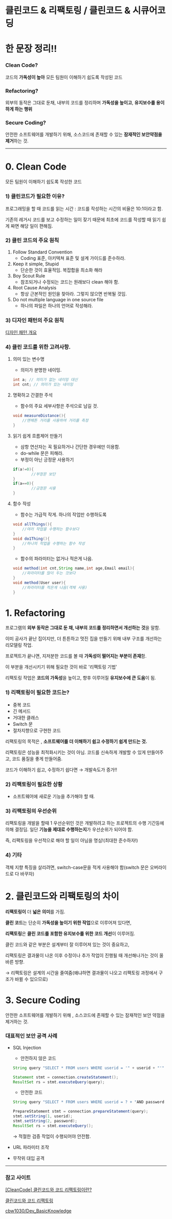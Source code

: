 # 클린코드 & 리팩토링 / 클린코드 & 시큐어코딩

# 한 문장 정리‼️

### Clean Code?

코드의 **가독성이 높아** 모든 팀원이 이해하기 쉽도록 작성된 코드

### Refactoring?

외부의 동작은 그대로 둔채, 내부의 코드를 정리하며 **가독성을 높이고**, **유지보수를 용이하게 하는 행위**

### Secure Coding?

안전한 소프트웨어를 개발하기 위해, 소스코드에 존재할 수 있는 **잠재적인 보안약점을 제거**하는 것.

---

# 0. Clean Code

모든 팀원이 이해하기 쉽도록 작성한 코드 

### 1) 클린코드가 필요한 이유?

프로그래밍을 할 때 코드를 읽는 시간 : 코드를 작성하는 시간의 비율은 10:1이라고 함.

기존의 레거시 코드를 보고 수정하는 일이 잦기 때문에 최초에 코드를 작성할 때 읽기 쉽게 짜면 해당 일이 편해짐.

### 2) 클린 코드의 주요 원칙

1. Follow Standard Convention
    - Coding 표준, 아키텍쳐 표준 및 설계 가이드를 준수하라.
2. Keep it simple, Stupid
    - 단순한 것이 효율적임. 복잡합을 최소화 해라
3. Boy Scout Rule
    - 참조되거나 수정되는 코드는 원래보다 clean 해야 함.
4. Root Cause Analysis
    - 항상 근본적인 원인을 찾아라. 그렇지 않으면 반복될 것임.
5. Do not multiple language in one source file
    - 하나의 파일은 하나의 언어로 작성해라.

### 3) 디자인 패턴의 주요 원칙

[디자인 패턴 개요](%E1%84%83%E1%85%B5%E1%84%8C%E1%85%A1%E1%84%8B%E1%85%B5%E1%86%AB%20%E1%84%91%E1%85%A2%E1%84%90%E1%85%A5%E1%86%AB%20%E1%84%80%E1%85%A2%E1%84%8B%E1%85%AD%2016e5a39eac804e0d9a4968359f91b354.md)

### 4) 클린 코드를 위한 고려사항.

1. 의미 있는 변수명
    - 의미가 분명한 네이밍.

    ```java
    int a; // 의미가 없는 네이밍 대신
    int cnt; // 의미가 있는 네이밍
    ```

2. 명확하고 간결한 주석
    - 함수의 주요 세부사항은 주석으로 남길 것.

    ```java
    void measureDistance(){
    	//맨헤튼 거리를 사용하여 거리를 측정
    }
    ```

3. 읽기 쉽게 흐름제어 만들기
    - 삼항 연산자는 꼭 필요하거나 간단한 경우에만 이용함.
    - do-while 문은 피해라.
    - 부정이 아닌 긍정문 사용하기

    ```java
    if(a!=0){
    		//부정문 보단
    }
    if(a==0){
    		//긍정문 사용
    }
    ```

4. 함수 작성
    - 함수는 가급적 작게. 하나의 작업만 수행하도록

    ```java
    void allThings(){
    	//여러 작업을 수행하는 함수보다
    }
    void do1Thing(){
    	//하나의 작업을 수행하는 함수 작성
    }
    ```

    - 함수의 파라미터는 없거나 적은게 나음.

    ```java
    void method(int cnt,String name,int age,Email email){
    	//파라미터를 많이 두는 것보다
    }
    void method(User user){
    	//파라미터를 적은게 나음(객체 사용)
    }
    ```

# 1. Refactoring

프로그램의 **외부 동작은 그대로 둔 채, 내부의 코드를 정리하면서 개선하는 것**을 말함.

이미 공사가 끝난 집이지만, 더 튼튼하고 멋진 집을 만들기 위해 내부 구조를 개선하는 리모델링 작업.

프로젝트가 끝나면, 지저분한 코드를 볼 때 **가독성이 떨어지는 부분이 존재**함.

이 부분을 개선시키기 위해 필요한 것이 바로 '리팩토링 기법'

리팩토링 작업은 **코드의 가독성**을 높이고, 향후 이루어질 **유지보수에 큰 도움**이 됨.

### 1) 리팩토링이 필요한 코드는?

- 중복 코드
- 긴 메서드
- 거대한 클래스
- Switch 문
- 절차지향으로 구현한 코드

리팩토링의 목적은 , **소프트웨어를 더 이해하기 쉽고 수정하기 쉽게 만드는 것.**

리팩토링은 성능을 최적화시키는 것이 아님. 코드를 신속하게 개발할 수 있게 만들어주고, 코드 품질을 좋게 만들어줌.

코드가 이해하기 쉽고, 수정하기 쉽다면 → 개발속도가 증가!!

### 2) 리팩토링이 필요한 상황

- 소프트웨어에 새로운 기능을 추가해야 할 때.

### 3) 리팩토링의 우선순위

리팩토링을 개발을 할때 1 우선순위인 것은 개발하려고 하는 프로젝트의 수행 기간등에 의해 결정딤. 일단 **기능을 제대로 수행하는지**가 우선순위가 되어야 함.

즉, 리팩토링을 우선적으로 해야 할 일이 아님을 명심!(최대한 준수하자!)

### 4) 기타

객체 지향 특징을 살리려면, switch-case문을 적게 사용해야 함(switch 문은 오버라이드로 다 바꾸자)

# 2. 클린코드와 리팩토링의 차이

**리팩토링이** 더 **넓은 의미**를 가짐.

**클린 코드**는 단순히 **가독성을 높이기 위한 작업**으로 이루어져 있다면, 

**리팩토링**은 **클린 코드를 포함한 유지보수를 위한 코드 개선**이 이루어짐.

클린 코드와 같은 부분은 설계부터 잘 이루어져 있는 것이 중요하고, 

리팩토링은 결과물이 나온 이후 수정이나 추가 작업이 진행될 때 개선해나가는 것이 올바른 방향.

→ 리팩토링은 설계의 시간을 줄여줌(왜냐하면 결과물이 나오고 리팩토링 과정에서 구조가 바뀔 수 있으므로)

# 3. Secure Coding

안전한 소프트웨어를 개발하기 위해 , 소스코드에 존재할 수 있는 잠재적인 보안 약점을 제거하는 것.

### 대표적인 보안 공격 사례

- SQL Injection
    - 안전하지 않은 코드

    ```java
    String query "SELECT * FROM users WHERE userid = '" + userid + "'" + "AND password = '" + password + "'";

    Statement stmt = connection.createStatement();
    ResultSet rs = stmt.executeQuery(query);
    ```

    - 안전한 코드

    ```java
    String query "SELECT * FROM users WHERE userid = ? + "AND password = ?";

    PrepareStatement stmt = connection.prepareStatement(query);
    stmt.setString(1, userid);
    stmt.setString(2, password);
    ResultSet rs = stmt.executeQuery();
    ```

    → 적절한 검증 작업이 수행되어야 안전함.

- URL 파라미터 조작
- 무작위 대입 공격

---

### 참고 사이트

[[CleanCode] 클린코드와 코드 리팩토링이란?](https://beforb.tistory.com/3)

[클린코드와 코드 리팩토링](https://devuna.tistory.com/26)

[cbw1030/Dev_BasicKnowledge](https://github.com/cbw1030/Dev_BasicKnowledge/blob/master/Concept/%ED%81%B4%EB%A6%B0%EC%BD%94%EB%93%9C(Clean%20Code)%20%26%20%EC%8B%9C%ED%81%90%EC%96%B4%EC%BD%94%EB%94%A9(Secure%20Coding).md)